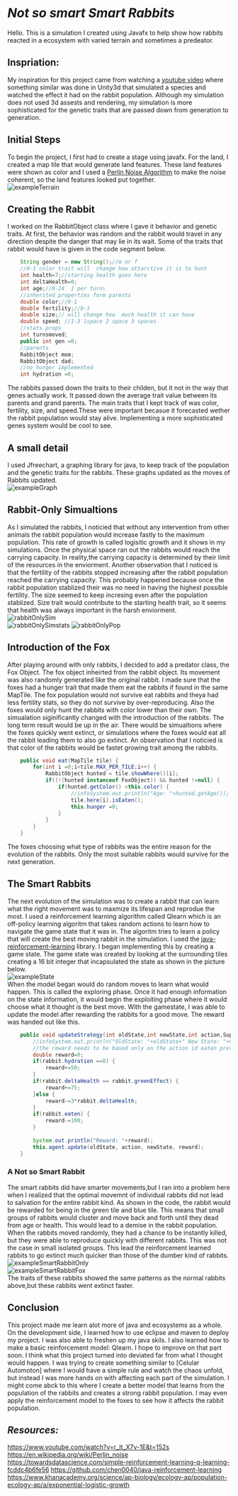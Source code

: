 
# ***Not so smart Smart Rabbits***   
Hello. This is a simulation I created using Javafx to help show how rabbits reacted in a ecosystem with varied terrain and sometimes a predeator. 
## Inspriation:   
My inspiration for this project came from watching a [youtube video](https://www.youtube.com/watch?v=r_It_X7v-1E&t=152s) where something similar was done in Unity3d that simulated a species and watched the effect it had on the rabbit population. Although my simulation does not used 3d assests and rendering, my simulation is more sophisticated for the genetic traits that are passed down from generation to generation.

## Initial Steps   
To begin the project, I first had to create a stage using javafx. For the land, I created a map tile that would generate land features. These land features were shown as color and I used a [Perlin Noise Algorithm](https://en.wikipedia.org/wiki/Perlin_noise) to make the noise coherent, so the land features looked put together.    
![exampleTerrain](link)
## Creating the Rabbit
I worked on the RabbitObject class where I gave it behavior and genetic traits. At first, the behavior was random and the rabbit would travel in any direction despite the danger that may lie in its wait. Some of the traits that rabbit would have is given in the code segment below. 
```java
    String gender = new String();//m or f
    //0-1 color trait will  change how attarctive it is to hunt
    int health=7;//starting health goes here
    int deltaHealth=0;
    int age;//0-24  1 per turn\
    //inherited properties form parents 
    double color;//0-1
    double fertility;//0-1
    double size;// will change how  much health it can have
    double speed; //1-3 1space 2 space 3 spaces 
    //stats props 
    int turnsmoved;
    public int gen =0;
    //parents
    RabbitObject mom;
    RabbitObject dad; 
    //no hunger implemented  
    int hydration =0;
```   
The rabbits passed down the traits to their childen, but it not in the way that genes actually work. It passed down the average trait value between its parents and grand parents. The main traits that I kept track of was color, fertility, size, and speed.These were important becasue it forecasted wether the rabbit population would stay alive. Implementing a more sophisticated genes system would be cool to see.
## A small detail
I used Jfreechart, a graphing library for java, to keep track of the population and the genetic traits for the rabbits. These graphs updated as the moves of Rabbits updated.    
![exampleGraph](link)  
## Rabbit-Only Simualtions   
As I simulated the rabbits, I noticied that without any intervention from other animals the rabbit population would increase fastly to the maximum population. This rate of growth is called logisitic growth and it shows in my simulations. Once the physical space ran out the rabbits would reach the carrying capacity. In reality,the carrying capacity is determined by their limit of the resources in the enviorment. Another observation that I noticed is that the fertility of the rabbits stopped increasing after the rabbit population reached the carrying capacity. This probably happened because once the rabbit population stablized their was no need in having the highest possible fertility. The size seemed to keep incresing even after the population stablized. Size trait would contribute to the starting health trait, so it seems that health was always important in the harsh enviorment.  
![rabbitOnlySim](gif)   
![rabbitOnlySimstats](stats)
![rabbitOnlyPop](pop)

## Introduction of the Fox
After playing around with only rabbits, I decided to add a predator class, the Fox Object. The fox object inheirted from the rabbit object. Its movement was also randomly generated like the original rabbit. I made sure that the foxes had a hunger trait that made them eat the rabbits if found in the same MapTile. The fox population would not survive eat rabbits and theya had less fertility stats, so they do not survive by over-reproducing. Also the foxes would only hunt the rabbits with color lower than their own. The simualation siginificantly changed with the introduction of the rabbits. The long term result would be up in the air. There would be simualtions where the foxes quickly went extinct, or simulations where the foxes would eat all the rabbit leading them to also go extinct.  An observation that I noticied is that color of the rabbits would be fastet growing trait among the rabbits.
```java 
	public void eat(MapTile tile) {
		for(int i =0;i<tile.MAX_PER_TILE;i++) {
			RabbitObject hunted = tile.showWhere()[i];
			if((!(hunted instanceof FoxObject)) && hunted !=null) {
				if(hunted.getColor() <this.color) {
					//infoSystem.out.println("Age: "+hunted.getAge());
					tile.here[i].isEaten();
					this.hunger =0;
				}
			}
		}
	}
```
The foxes choosing what type of rabbits was the entire reason for the evolution of the rabbits. Only the most suitable rabbits would survive for the next generation.    
## The Smart Rabbits   
The next evolution of the simulation was to create a rabbit that can learn what the right movement was to maxmize its lifespan and reprodue the most. I used a reinforcement learning algorithm called Qlearn which is an off-policy learning algoritm that takes random actions to learn how to navigate the game state that it was in. The algoritm tries to learn a policy that will create the best moving rabbit in the simulation. I used the [java-reinforcement-learning](https://github.com/chen0040/java-reinforcement-learning) library. I began implementing this by creating a game state. The game state was created by looking at the surrounding tiles creating a 16 bit integer that incapsulated the state as shown in the picture below.    
![exampleState](link)     
When the model began would do random moves to learn what would happen. This is called the exploring phase. Once it had enough information on the state information, it would begin the exploiting phase where it would choose what it thought is the best  move. With the gamestate, I was able to update the model after rewarding the rabbits for a good move. The reward was handed out like this.
```java
	public void updateStrategy(int oldState,int newState,int action,SuperRabbitObject rabbit,DynamicPopulationTracker x) {
		//infoSystem.out.println("OldState: "+oldState+" New State: "+newState);
		//the reward needs to be based only on the action id eaten pretty much,color,hydration
		double reward=0;
		if(rabbit.hydration ==0) {
			reward+=50;
		}
		if(rabbit.deltaHealth == rabbit.greenEffect) {
			reward+=75;
		}else {
			reward-=3*rabbit.deltaHealth;
		}
		if(rabbit.eaten) {
			reward-=100;
		}
		
		System.out.println("Reward: "+reward);
		this.agent.update(oldState, action, newState, reward);
	}
```
### A Not so Smart Rabbit
The smart rabbits did  have smarter movements,but I ran into a problem here when I realized that the optimal movemnt of individual rabbits did not lead to salvation for the entire rabbit kind. As shown in the code, the rabbit would be rewarded for being in the green tile and blue tile. This means that small groups of rabbits would cluster and move back and forth until they dead from age or health. This would lead to a demise in the rabbit population. When the rabbits moved randomly, they had a chance to be instantly killed, but they were able to reproduce quickly with different rabbits. This was not the case in small isolated groups. This lead the reinforcement learned rabbits to go extinct much quicker than those of the dumber kind of rabbits. 
![exampleSmartRabbitOnly]()   
![exampleSmartRabbitFox]()   
The traits of these rabbits showed the same patterns as the normal rabbits above,but these rabbits went extinct faster.   

## **Conclusion**
This project made me learn alot more of java and ecosystems as a whole. On the development side, I learned how to use eclipse and maven to deploy my project. I was also able to freshen up my java skils. I also learned how to make a basic reinforcement model: Qlearn. I hope to improve on that part soon. I think what this project turned into deviated far from what I thought would happen. I was trying to create something similar to [Celular Automoton] where I would have a simple rule and watch the chaos unfold, but instead I was more hands on with affecting each part of the simulation. I might come abck to this where I create a better model that learns from the population of the rabbits and creates a strong rabbit population. I may even apply the reinforcement model to the foxes to see how it affects the rabbit population. 

## *Resources:*
https://www.youtube.com/watch?v=r_It_X7v-1E&t=152s
https://en.wikipedia.org/wiki/Perlin_noise
https://towardsdatascience.com/simple-reinforcement-learning-q-learning-fcddc4b6fe56
https://github.com/chen0040/java-reinforcement-learning
https://www.khanacademy.org/science/ap-biology/ecology-ap/population-ecology-ap/a/exponential-logistic-growth

